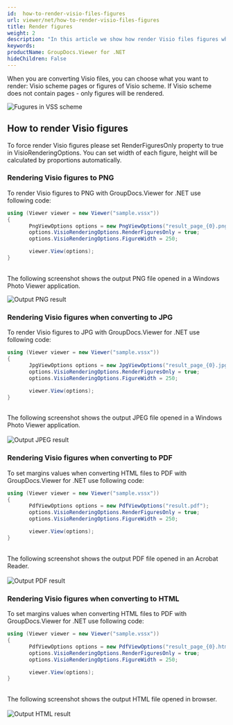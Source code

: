```yaml
---
id:  how-to-render-visio-files-figures
url: viewer/net/how-to-render-visio-files-figures
title: Render figures
weight: 2
description: "In this article we show how render Visio files figures while converting and rendering Visio files with GroupDocs.Viewer within your .NET applications."
keywords: 
productName: GroupDocs.Viewer for .NET
hideChildren: False
---
```

When you are converting Visio files, you can choose what you want to render: Visio scheme pages or figures of Visio scheme.
If Visio scheme does not contain pages - only figures will be rendered.

![Fugures in VSS scheme](viewer/net/images/how-to-render-visio-files-figures/figures-in-visio.jpg)

## How to render Visio figures

To force render Visio figures please set RenderFiguresOnly property to true in VisioRenderingOptions.
You can set width of each figure, height will be calculated by proportions automatically.

### Rendering Visio figures to PNG

To render Visio figures to PNG with GroupDocs.Viewer for .NET use following code:

```csharp
using (Viewer viewer = new Viewer("sample.vssx"))
{
       PngViewOptions options = new PngViewOptions("result_page_{0}.png");
       options.VisioRenderingOptions.RenderFiguresOnly = true;
       options.VisioRenderingOptions.FigureWidth = 250;

       viewer.View(options);
}
```

\
The following screenshot shows the output PNG file opened in a Windows Photo Viewer application.

![Output PNG result](viewer/net/images/how-to-render-visio-files-figures/png-result.jpg)

### Rendering Visio figures when converting to JPG

To render Visio figures to JPG with GroupDocs.Viewer for .NET use following code:

```csharp
using (Viewer viewer = new Viewer("sample.vssx"))
{
       JpgViewOptions options = new JpgViewOptions("result_page_{0}.jpg");
       options.VisioRenderingOptions.RenderFiguresOnly = true;
       options.VisioRenderingOptions.FigureWidth = 250;

       viewer.View(options);
}
```

\
The following screenshot shows the output JPEG file opened in a Windows Photo Viewer application.\
\
![Output JPEG result](viewer/net/images/how-to-render-visio-files-figures/jpg-result.jpg)

### Rendering Visio figures when converting to PDF

To set margins values when converting HTML files to PDF with GroupDocs.Viewer for .NET use following code:

```csharp
using (Viewer viewer = new Viewer("sample.vssx"))
{
       PdfViewOptions options = new PdfViewOptions("result.pdf");
       options.VisioRenderingOptions.RenderFiguresOnly = true;
       options.VisioRenderingOptions.FigureWidth = 250;

       viewer.View(options);
}
```

\
The following screenshot shows the output PDF file opened in an Acrobat Reader.\
\
![Output PDF result](viewer/net/images/how-to-render-visio-files-figures/pdf-result.jpg)

### Rendering Visio figures when converting to HTML

To set margins values when converting HTML files to PDF with GroupDocs.Viewer for .NET use following code:

```csharp
using (Viewer viewer = new Viewer("sample.vssx"))
{
       PdfViewOptions options = new PdfViewOptions("result_page_{0}.html");
       options.VisioRenderingOptions.RenderFiguresOnly = true;
       options.VisioRenderingOptions.FigureWidth = 250;

       viewer.View(options);
}
```

\
The following screenshot shows the output HTML file opened in browser.\
\
![Output HTML result](viewer/net/images/how-to-render-visio-files-figures/html-result.jpg)
